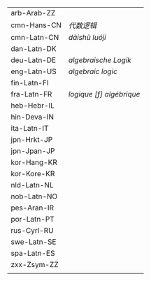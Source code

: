 | | |
|-|-|
| arb-Arab-ZZ |  |
| cmn-Hans-CN | _代数逻辑_ |
| cmn-Latn-CN | _dàishù luóji_ |
| dan-Latn-DK |  |
| deu-Latn-DE | _algebraische Logik_ |
| eng-Latn-US | _algebraic logic_ |
| fin-Latn-FI |  |
| fra-Latn-FR | _logique [f] algébrique_ |
| heb-Hebr-IL |  |
| hin-Deva-IN |  |
| ita-Latn-IT |  |
| jpn-Hrkt-JP |   |
| jpn-Jpan-JP |  |
| kor-Hang-KR |  |
| kor-Kore-KR |  |
| nld-Latn-NL |  |
| nob-Latn-NO |  |
| pes-Aran-IR |  |
| por-Latn-PT |  |
| rus-Cyrl-RU |  |
| swe-Latn-SE |  |
| spa-Latn-ES |  |
| zxx-Zsym-ZZ |  |
|  |  |

